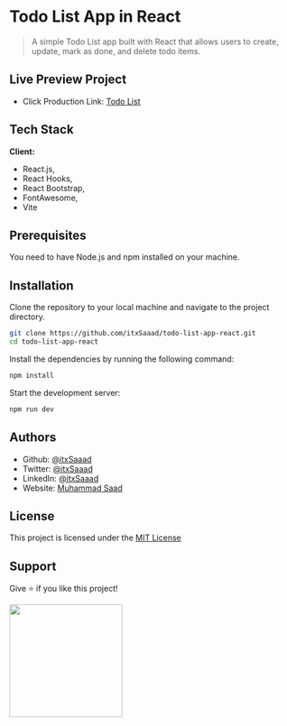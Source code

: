# Todo List App in React

> A simple Todo List app built with React that allows users to create, update, mark as done, and delete todo items.

## Live Preview Project

- Click Production Link:
  [Todo List](https://todo-list-app-react-itxsaaad.vercel.app/)

## Tech Stack

**Client:**

- React.js,
- React Hooks,
- React Bootstrap,
- FontAwesome,
- Vite

## Prerequisites

You need to have Node.js and npm installed on your machine.

## Installation

Clone the repository to your local machine and navigate to the project directory.

```bash
git clone https://github.com/itxSaaad/todo-list-app-react.git
cd todo-list-app-react
```

Install the dependencies by running the following command:

```bash
npm install
```

Start the development server:

```bash
npm run dev
```

## Authors

- Github: [@itxSaaad](https://github.com/itxsaaad)
- Twitter: [@itxSaaad](https://www.twitter.com/itxSaaad)
- LinkedIn: [@itxSaaad](https://linkedin.com/in/itxSaaad)
- Website: [Muhammad Saad](https://zaap.bio/itxSaaad)

## License

This project is licensed under the [MIT License](https://choosealicense.com/licenses/mit/)

## Support

Give ⭐️ if you like this project!

<a href="https://www.buymeacoffee.com/itxSaaad"><img src="https://cdn.buymeacoffee.com/buttons/v2/default-yellow.png" width="200" /></a>
